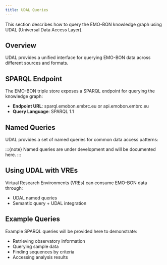 ```yaml
---
title: UDAL Queries
---
```


This section describes how to query the EMO-BON knowledge graph using UDAL (Universal Data Access Layer).

## Overview

UDAL provides a unified interface for querying EMO-BON data across different sources and formats.

## SPARQL Endpoint

The EMO-BON triple store exposes a SPARQL endpoint for querying the knowledge graph:

- **Endpoint URL**: sparql.emobon.embrc.eu or api.emobon.embrc.eu
- **Query Language**: SPARQL 1.1

## Named Queries

UDAL provides a set of named queries for common data access patterns:

:::{note}
Named queries are under development and will be documented here.
:::

## Using UDAL with VREs

Virtual Research Environments (VREs) can consume EMO-BON data through:
- UDAL named queries
- Semantic query + UDAL integration

## Example Queries

Example SPARQL queries will be provided here to demonstrate:
- Retrieving observatory information
- Querying sample data
- Finding sequences by criteria
- Accessing analysis results
